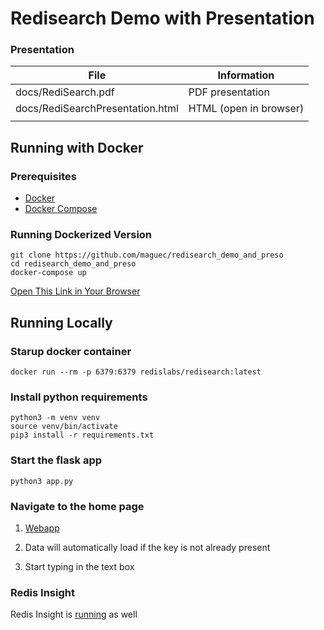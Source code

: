 # Redisearch Demo with Presentation

### Presentation

|File |Information |
|--|--|
|docs/RediSearch.pdf|PDF presentation|
|docs/RediSearchPresentation.html|HTML (open in browser)|
| | |


## Running with Docker

### Prerequisites 
- [Docker](https://www.docker.com/products/docker-desktop)
- [Docker Compose](https://docs.docker.com/compose/install/)

### Running Dockerized Version

```
git clone https://github.com/maguec/redisearch_demo_and_preso
cd redisearch_demo_and_preso
docker-compose up
```

[Open This Link in Your Browser](http://localhost:5000)


## Running Locally

### Starup docker container

```
docker run --rm -p 6379:6379 redislabs/redisearch:latest
```

### Install python requirements

```
python3 -m venv venv
source venv/bin/activate
pip3 install -r requirements.txt
```

### Start the flask app

```
python3 app.py 
```

### Navigate to the home page

1) [Webapp](http://localhost:5000)

2) Data will automatically load if the key is not already present

3) Start typing in the text box

### Redis Insight

Redis Insight is [running](http://localhost:8001) as well

